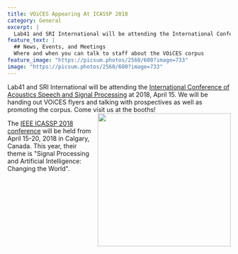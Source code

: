 ```yaml
---
title: VOiCES Appearing At ICASSP 2018
category: General
excerpt: |
  Lab41 and SRI International will be attending the International Conference of Acoustics Speech and Signal Processing at 2018. We will be handing out VOiCES flyers and talking with prospectives as well as promoting the corpus. Come visit us at the booths!
feature_text: |
  ## News, Events, and Meetings
  Where and when you can talk to staff about the VOiCES corpus
feature_image: "https://picsum.photos/2560/600?image=733"
image: "https://picsum.photos/2560/600?image=733"
---
```


Lab41 and SRI International will be attending the [International Conference of Acoustics Speech and Signal Processing](https://2018.ieeeicassp.org/default.asp) at 2018, April 15. We will be handing out VOiCES flyers and talking with prospectives as well as promoting the corpus. Come visit us at the booths!
<img align="right" width="300" src="/images/icassp_2018.jpg">

The [IEEE ICASSP 2018 conference](https://2018.ieeeicassp.org/default.asp) will be held from April 15-20, 2018 in Calgary, Canada. This year, their theme is "Signal Processing and Artificial Intelligence: Changing the World".


